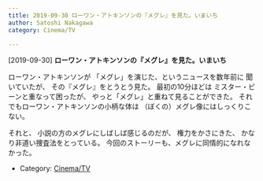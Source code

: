 ```yaml
---
title: 2019-09-30 ローワン・アトキンソンの『メグレ』を見た。いまいち
author: Satoshi Nakagawa
category: Cinema/TV

---
```


[2019-09-30] **ローワン・アトキンソンの『メグレ』を見た。いまいち** 

 ローワン・アトキンソンが
「メグレ」を演じた、というニュースを数年前に
聞いていたが、
その『メグレ』をとうとう見た。
最初の10分ほどは
ミスター・ビーンと重なって困ったが、
やっと「メグレ」と重ねて見ることができた。
それでもローワン・アトキンソンの小柄な体は
（ぼくの）メグレ像にはしっくりこない。

 それと、
小説の方のメグレにしばしば感じるのだが、
権力をかさにきた、
かなり非道い捜査法をとっている。
今回のストーリーも、メグレに同情的になれなかった。

- Category: [Cinema/TV](https://merapano.github.io/categories.html#Cinema/TV)

